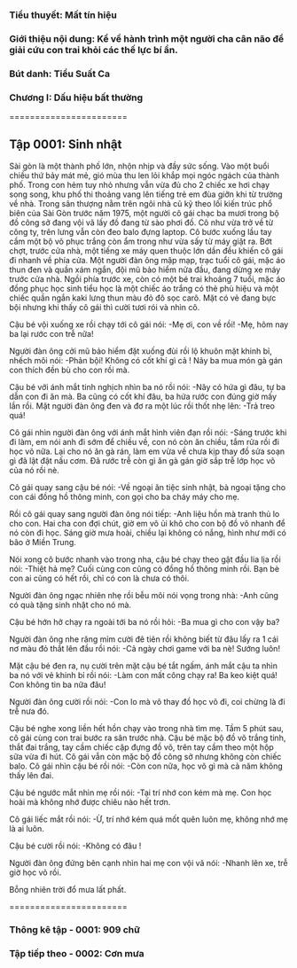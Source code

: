 ### Tiểu thuyết: Mất tín hiệu
### Giới thiệu nội dung: Kể về hành trình một người cha cân não để giải cứu con trai khỏi các thế lực bí ẩn.
### Bút danh: Tiểu Suất Ca
### Chương I: Dấu hiệu bất thường

=======================

## Tập 0001: Sinh nhật

Sài gòn là một thành phố lớn, nhộn nhịp và đầy sức sống. Vào một buổi chiều thứ bảy mát mẻ, gió mùa thu len lỏi khắp mọi ngóc ngách của thành phố. Trong con hẻm tuy nhỏ nhưng vẫn vừa đủ cho 2 chiếc xe hơi chạy song song, khu phố thi thoảng vang lên tiếng trẻ em đùa giỡn khi từ trường về nhà. Trong sân thượng nằm trên ngôi nhà cũ kỹ theo lối kiến trúc phổ biên của Sài Gòn trước năm 1975, một người cô gái chạc ba mươi trong bộ đồ công sở đang vội vã lấy đồ đang từ sào phơi đồ. Cô như vừa trở về từ công ty, trên lưng vẫn còn đeo balo đựng laptop. Cô bước xuống lầu tay cầm một bộ võ phục trắng còn ẩm trong như vừa sấy từ máy giặt ra.
Bớt chợt, trước cửa nhà, một tiếng xe máy quen thuộc lớn dần đều khiến cô gái đi nhanh về phía cửa. Một người đàn ông mập mạp, trạc tuổi cô gái, mặc áo thun đen và quần xám ngắn, đội mũ bảo hiểm nửa đầu, đang dừng xe máy trước cửa nhà. Ngồi phía trước xe, còn có một bé trai khoảng 7 tuổi, mặc áo đồng phục học sinh tiểu học là một chiếc áo trắng có thẻ phù hiệu và một chiếc quần ngắn kaki lưng thun màu đỏ đô sọc carô. Mặt có vẻ đang bực bội nhưng khi thấy cô gái thì cười tươi rói và nhìn cô.

Cậu bé vội xuống xe rồi chạy tới cô gái nói:
-Mẹ ơi, con về rồi!
-Mẹ, hôm nay ba lại rước con trễ nữa!

Người đàn ông cởi mũ bảo hiểm đặt xuống đùi rồi lộ khuôn mặt khinh bỉ, nhếch môi nói:
-Phản bội! Không có cốt khí gì cả ! Nãy ba mua món gà gán con thích đền bù cho con rồi mà.

Cậu bé với ánh mắt tinh nghịch nhìn ba nó rồi nói:
-Nãy có hứa gì đâu, tự ba dẫn con đi ăn mà. Ba cũng có cốt khí đâu, ba hứa rước con đúng giờ mấy lần rồi.
Mặt người đàn ông đen và đơ ra một lúc rồi thốt nhẹ lên:
-Trả treo quá!

Cô gái nhìn người đàn ông với ánh mắt hình viên đạn rồi nói:
-Sáng trước khi đi làm, em nói anh đi sớm để chiều về, con nó còn ăn chiều, tắm rửa rồi đi học võ nữa. Lại cho nó ăn gà rán, làm em vừa về chưa kịp thay đồ sửa soạn gì đã lật đật nấu cơm. Đã rước trễ còn gì ăn gà gán giờ sắp trễ lớp học võ của nó rồi nè.

Cô gái quay sang cậu bé nói:
-Về ngoại ăn tiệc sinh nhật, bà ngoại tặng cho con cái đồng hồ thông minh, con gọi cho ba cháy máy cho mẹ.

Rồi cô gái quay sang người đàn ông nói tiếp:
-Anh liệu hồn mà tranh thủ lo cho con. Hai cha con đợi chút, giờ em vô ủi khô cho con bộ đồ võ nhanh để nó còn đi học. Sáng giờ mưa hoài, chiều lại không có nắng, hình như mới có bão ở Miền Trung.

Nói xong cô bước nhanh vào trong nha, cậu bé chạy theo gật đầu lia lịa rồi nói:
-Thiệt hả mẹ? Cuối cùng con cũng có đồng hồ thông minh rồi. Bạn bè con ai cũng có hết rồi, chỉ có con là chưa có thôi.

Người đàn ông ngạc nhiên nhẹ rồi bễu môi nói vọng trong nhà:
-Anh cũng có quà tặng sinh nhật cho nó mà.

Cậu bé hớn hở chạy ra ngoài tới ba nó rồi hỏi:
-Ba mua gì cho con vậy ba?

Người đàn ông nhe răng mỉm cười đê tiên rồi không biết từ đâu lấy ra 1 cái nơ màu đỏ thắt lên đầu rồi nói:
-Cả ngày chơi game với ba nè! Sướng luôn!

Mặt cậu bé đen ra, nụ cười trên mặt cậu bé tắt ngấm, ánh mắt cậu ta nhìn ba nó với vẻ khinh bỉ rồi nói:
-Làm con mất công chạy ra! Ba keo kiệt quá! Con không tin ba nữa đâu!

Người đàn ông cười rồi nói:
-Con lo mà vô thay đồ học võ đi, coi chừng là đi trễ nưa đó.

Cậu bé nghe xong liền hết hồn chạy vào trong nhà tìm mẹ. Tầm 5 phút sau, cô gái cùng con trai bước ra sân trước nhà. Cậu bé mặc bộ đồ võ trắng tinh, thắt đai trắng, tay cầm chiếc cặp đựng đồ võ, trên tay cầm theo một hộp sữa vừa đi hút. Cô gái vẫn còn mặc bộ đồ công sở nhưng không còn chiếc balo. Cô gái nhìn cậu bé rồi nói:
-Còn con nữa, học võ gì mà cả năm không thấy lên đai.

Cậu bé ngước mắt nhìn mẹ rồi nói:
-Tại trí nhớ con kém mà mẹ. Con học hoài mà không nhớ được chiêu nào hết trơn.

Cô gái liếc mắt rồi nói:
-Ừ, trí nhớ kém quá mốt quên luôn mẹ, không nhớ mẹ là ai luôn.

Cậu bé cười rồi nói:
-Không có đâu !

Người đàn ông đứng bên cạnh nhìn hai mẹ con vội vã nói:
-Nhanh lên xe, trễ giờ học võ rồi.

Bỗng nhiên trời đổ mưa lất phất.

=======================

### Thông kê tập - 0001: 909 chữ
### Tập tiếp theo - 0002: Cơn mưa
